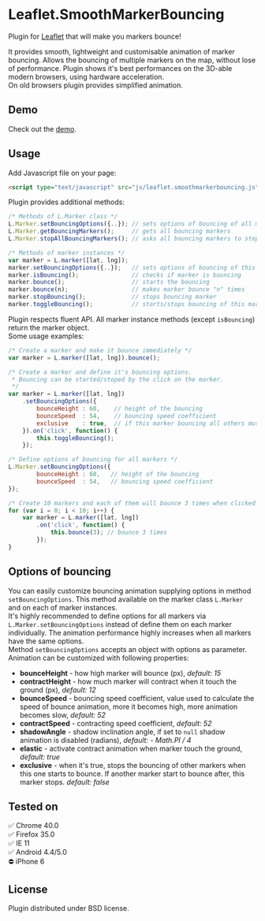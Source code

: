 Leaflet.SmoothMarkerBouncing
============================
Plugin for [Leaflet](http://leafletjs.com/) that will make you markers bounce!

It provides smooth, lightweight and customisable animation of marker bouncing.
Allows the bouncing of multiple markers on the map, without lose of performance.
Plugin shows it's best performances on the 3D-able modern browsers, using hardware acceleration.  
On old browsers plugin provides simplified animation.

Demo
----
Check out the [demo](http://hosuaby.github.io/Leaflet.SmoothMarkerBouncing/).

Usage
-----
Add Javascript file on your page:
```html
<script type="text/javascript" src="js/leaflet.smoothmarkerbouncing.js" />
```
Plugin provides additional methods:
```javascript
/* Methods of L.Marker class */
L.Marker.setBouncingOptions({..}); // sets options of bouncing of all markers
L.Marker.getBouncingMarkers();     // gets all bouncing markers
L.Marker.stopAllBouncingMarkers(); // asks all bouncing markers to stop

/* Methods of marker instances */
var marker = L.marker([lat, lng]);
marker.setBouncingOptions({..});   // sets options of bouncing of this marker
marker.isBouncing();               // checks if marker is bouncing
marker.bounce();                   // starts the bouncing
marker.bounce(n);                  // makes marker bounce "n" times
marker.stopBouncing();             // stops bouncing marker
marker.toggleBouncing();           // starts/stops bouncing of this marker
```
Plugin respects fluent API. All marker instance methods (except `isBouncing`) return the marker object.  
Some usage examples:
```javascript
/* Create a marker and make it bounce immediately */
var marker = L.marker([lat, lng]).bounce();

/* Create a marker and define it's bouncing options.
 * Bouncing can be started/stoped by the click on the marker.
 */
var marker = L.marker([lat, lng])
    .setBouncingOptions({
        bounceHeight : 60,    // height of the bouncing
        bounceSpeed  : 54,    // bouncing speed coefficient
        exclusive    : true,  // if this marker bouncing all others must stop
    }).on('click', function() {
        this.toggleBouncing();
    });

/* Define options of bouncing for all markers */
L.Marker.setBouncingOptions({
        bounceHeight : 60,   // height of the bouncing
        bounceSpeed  : 54,   // bouncing speed coefficient
});

/* Create 10 markers and each of them will bounce 3 times when clicked */
for (var i = 0; i < 10; i++) {
    var marker = L.marker([lat, lng])
        .on('click', function() {
            this.bounce(3); // bounce 3 times
        });
}
```

Options of bouncing
----------------
You can easily customize bouncing animation supplying options in method `setBouncingOptions`. This method available on the marker class `L.Marker` and on each of marker instances.  
It's highly recommended to define options for all markers via `L.Marker.setBouncingOptions` instead of define them on each marker individually. The animation performance highly increases when all markers have the same options.  
Method `setBouncingOptions` accepts an object with options as parameter. Animation can be customized with following properties:
- **bounceHeight** - how high marker will bounce (px), *default: 15*
- **contractHeight** - how much marker will contract when it touch the ground (px), *default: 12*
- **bounceSpeed** - bouncing speed coefficient, value used to calculate the speed of bounce animation, more it becomes high, more animation becomes slow, *default: 52*
- **contractSpeed** - contracting speed coefficient, *default: 52*
- **shadowAngle** - shadow inclination angle, if set to `null` shadow animation is disabled (radians), *default: - Math.PI / 4*
- **elastic** - activate contract animation when marker touch the ground, *default: true*
- **exclusive** - when it's true, stops the bouncing of other markers when this one starts to bounce. If another marker start to bounce after, this marker stops. *default: false*

Tested on
---------
:white_check_mark: Chrome 40.0  
:white_check_mark: Firefox 35.0  
:white_check_mark: IE 11  
:white_check_mark: Android 4.4/5.0  
:no_entry: iPhone 6

License
-------
Plugin distributed under BSD license.